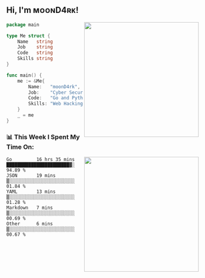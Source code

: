<h2> Hi, I'm ᴍᴏᴏɴD4ʀᴋ!</h2>
<img align='right' src="https://github-readme-stats.vercel.app/api?username=moond4rk&show_icons=true&theme=radical" width="300">


```go
package main

type Me struct {
	Name   string
	Job    string
	Code   string
	Skills string
}

func main() {
	me := &Me{
		Name:   "moonD4rk",
		Job:    "Cyber Security Engineer",
		Code:   "Go and Python and Others",
		Skills: "Web Hacking ^o^",
	}
	_ = me
}
```



<h3>📊 This Week I Spent My Time On:</h3>
<img align='right' src="https://spotify-github-profile.vercel.app/api/view?uid=dayjackson56081&cover_image=true&theme=novatorem" width="300">

<!--START_SECTION:waka-->
```text
Go         16 hrs 35 mins  ███████████████████████▓░   94.89 % 
JSON       19 mins         ▒░░░░░░░░░░░░░░░░░░░░░░░░   01.84 % 
YAML       13 mins         ▒░░░░░░░░░░░░░░░░░░░░░░░░   01.28 % 
Markdown   7 mins          ▒░░░░░░░░░░░░░░░░░░░░░░░░   00.69 % 
Other      6 mins          ▒░░░░░░░░░░░░░░░░░░░░░░░░   00.67 % 
```
<!--END_SECTION:waka-->

